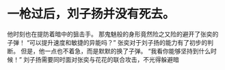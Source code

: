 # 一枪过后，刘子扬并没有死去。
他时刻也在提防着暗中的狙击手。
那鬼魅般的身形竟然险之又险的避开了张奕的子弹！
“可以提升速度和敏捷的异能吗？”
张奕对于刘子扬的能力有了初步的判断。
但是，他一点也不着急，而是默默的换了子弹。
“我看你能够坚持到什么时候！”
刘子扬需要同时面对张奕与花花的联合攻击，不光得躲避暗

